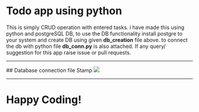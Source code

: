 # Todo app using python
 This is simply CRUD operation with entered tasks. i have made this using python and postgreSQL DB, to use the DB functionality install postgre to your system and create DB using given **db_creation** file above. to connect the db with python file **db_conn.py** is also attached. If any query/ suggestion for this app raise issue or pull requests.

<hr>
## Database connection file Stamp

<img src=(https://user-images.githubusercontent.com/77320499/156154790-e21511d4-4ab6-4821-9328-1be56d6f84dd.jpg)>
<hr>

# Happy Coding!

